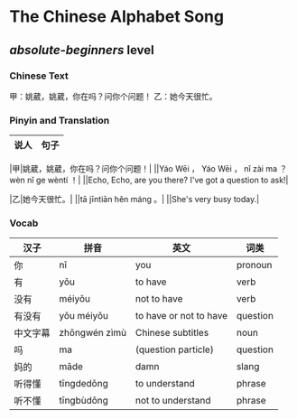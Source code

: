 # The Chinese Alphabet Song
## *absolute-beginners* level

### Chinese Text
甲：姚葳，姚葳，你在吗？问你个问题！
乙：她今天很忙。

### Pinyin and Translation
|说人|句子|
|----|----|

|甲|姚葳，姚葳，你在吗？问你个问题！|
||Yáo Wēi ， Yáo Wēi ， nǐ zài ma ？ wèn nǐ ge wèntí ！|
||Echo, Echo, are you there? I've got a question to ask!|

|乙|她今天很忙。|
||tā jīntiān hěn máng 。|
||She's very busy today.|
### Vocab
|汉子|拼音|英文|词类|
|----|----|----|----|
|你|nǐ|you|pronoun|
|有|yǒu|to have|verb|
|没有|méiyǒu|not to have|verb|
|有没有|yǒu méiyǒu|to have or not to have|question|
|中文字幕|zhōngwén zìmù|Chinese subtitles|noun|
|吗|ma|(question particle)|question|
|妈的|māde|damn|slang|
|听得懂|tīngdedǒng|to understand|phrase|
|听不懂|tīngbùdǒng|not to understand|phrase|